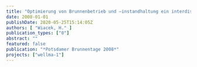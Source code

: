 ```yaml
---
title: "Optimierung von Brunnenbetrieb und –instandhaltung ein interdisziplinäres Forschungsprojekt in Berlin"
date: 2008-01-01
publishDate: 2020-05-25T15:14:05Z
authors: [ "Wiacek, H." ]
publication_types: ["0"]
abstract: ""
featured: false
publication: "*Potsdamer Brunnentage 2008*"
projects: ["wellma-1"]
---
```


